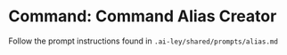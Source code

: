# Command: Command Alias Creator

Follow the prompt instructions found in `.ai-ley/shared/prompts/alias.md`
